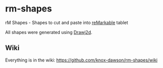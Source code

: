 # rm-shapes

rM Shapes - Shapes to cut and paste into [reMarkable](https://remarkable.com/) tablet

All shapes were generated using [Drawj2d](https://drawj2d.sourceforge.io/).

## Wiki

Everything is in the wiki: https://github.com/knox-dawson/rm-shapes/wiki
